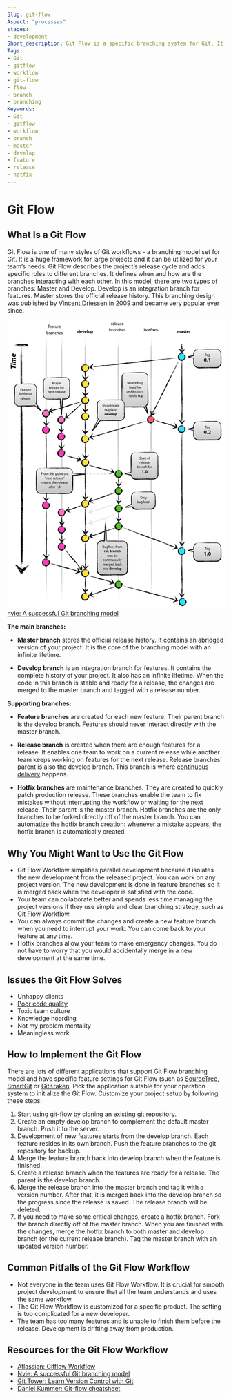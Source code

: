 ```yaml
---
Slug: git-flow
Aspect: "processes"
stages:
- development
Short_description: Git Flow is a specific branching system for Git. It helps the team to better control and add different project versions.
Tags:
- Git
- gitflow
- workflow
- git-flow
- flow
- branch
- branching
Keywords:
- Git
- gitflow
- workflow
- branch
- master
- develop
- feature
- release
- hotfix
---
```

# Git Flow
## What Is a Git Flow
Git Flow is one of many styles of Git workflows - a branching model set for Git. It is a huge framework for large projects and it can be utilized for your team’s needs. Git Flow describes the project’s release cycle and adds specific roles to different branches. It defines when and how are the branches interacting with each other. In this model, there are two types of branches: Master and Develop. Develop is an integration branch for features. Master stores the official release history. This branching design was published by [Vincent Driessen](https://nvie.com/posts/a-successful-git-branching-model/) in 2009 and became very popular ever since.

![Git Flow branching model](/files/git_flow.png)
[nvie: A successful Git branching model](https://nvie.com/posts/a-successful-git-branching-model/)

**The main branches:**
- **Master branch** stores the official release history. It contains an abridged version of your project. It is the core of the branching model with an infinite lifetime.

- **Develop branch** is an integration branch for features. It contains the complete history of your project. It also has an infinite lifetime. When the code in this branch is stable and ready for a release, the changes are merged to the master branch and tagged with a release number.

**Supporting branches:**
- **Feature branches** are created for each new feature. Their parent branch is the develop branch. Features should never interact directly with the master branch.

- **Release branch** is created when there are enough features for a release. It enables one team to work on a current release while another team keeps working on features for the next release. Release branches’ parent is also the develop branch. This branch is where [continuous delivery](/practices/continuous-delivery) happens.

- **Hotfix branches** are maintenance branches. They are created to quickly patch production release. These branches enable the team to fix mistakes without interrupting the workflow or waiting for the next release. Their parent is the master branch. Hotfix branches are the only branches to be forked directly off of the master branch. You can automatize the hotfix branch creation: whenever a mistake appears, the hotfix branch is automatically created.

## Why You Might Want to Use the Git Flow
- Git Flow Workflow simplifies parallel development because it isolates the new development from the released project. You can work on any project version. The new development is done in feature branches so it is merged back when the developer is satisfied with the code.
- Your team can collaborate better and spends less time managing the project versions if they use simple and clear branching strategy, such as Git Flow Workflow.
- You can always commit the changes and create a new feature branch when you need to interrupt your work. You can come back to your feature at any time.
- Hotfix branches allow your team to make emergency changes. You do not have to worry that you would accidentally merge in a new development at the same time.

## Issues the Git Flow Solves
- Unhappy clients
- [Poor code quality](/issues/poor-code-quality)
- Toxic team culture
- Knowledge hoarding
- Not my problem mentality
- Meaningless work

## How to Implement the Git Flow
There are lots of different applications that support Git Flow branching model and have specific feature settings for Git Flow (such as [SourceTree](https://www.sourcetreeapp.com/), [SmartGit](https://www.syntevo.com/smartgit/) or [GitKraken](https://www.gitkraken.com/). Pick the application suitable for your operation system to initialize the Git Flow. Customize your project setup by following these steps:
1. Start using git-flow by cloning an existing git repository.
2. Create an empty develop branch to complement the default master branch. Push it to the server.
3. Development of new features starts from the develop branch. Each feature resides in its own branch. Push the feature branches to the git repository for backup.
4. Merge the feature branch back into develop branch when the feature is finished.
5. Create a release branch when the features are ready for a release. The parent is the develop branch.
6. Merge the release branch into the master branch and tag it with a version number. After that, it is merged back into the develop branch so the progress since the release is saved. The release branch will be deleted.
7. If you need to make some critical changes, create a hotfix branch. Fork the branch directly off of the master branch. When you are finished with the changes, merge the hotfix branch to both master and develop branch (or the current release branch). Tag the master branch with an updated version number.

## Common Pitfalls of the Git Flow Workflow
- Not everyone in the team uses Git Flow Workflow. It is crucial for smooth project development to ensure that all the team understands and uses the same workflow.
- The Git Flow Workflow is customized for a specific product. The setting is too complicated for a new developer.
- The team has too many features and is unable to finish them before the release. Development is drifting away from production.

## Resources for the Git Flow Workflow
- [Atlassian: Gitflow Workflow](https://www.atlassian.com/git/tutorials/comparing-workflows/gitflow-workflow)
- [Nvie: A successful Git branching model](https://nvie.com/posts/a-successful-git-branching-model/)
- [Git Tower: Learn Version Control with Git](https://www.git-tower.com/learn/git/ebook/en/command-line/advanced-topics/git-flow)
- [Daniel Kummer: Git-flow cheatsheet](https://danielkummer.github.io/git-flow-cheatsheet/)
